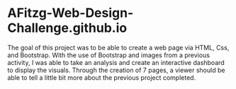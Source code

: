 # AFitzg-Web-Design-Challenge.github.io
The goal of this project was to be able to create a web page via HTML, Css, and Bootstrap. With the use of Bootstrap and images from a previous activity, I was able to take an analysis and create an interactive dashboard to display the visuals.
Through the creation of 7 pages, a viewer should be able to tell a little bit more about the previous project completed. 
